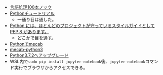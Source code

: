 - [言語処理100本ノック](https://nlp100.github.io/ja/)
- [Pythonチュートリアル](https://docs.python.org/ja/3/tutorial/index.html)
    - 一通り目は通した。
- [Python には、ほとんどのプロジェクトが守っているスタイルガイドとして PEP 8 があります。](https://www.python.org/dev/peps/pep-0008/)
    - どこかで目を通す。
- [Pythonでmecab](https://qiita.com/Sak1361/items/47e9ec464ccc770cd65c)
- [mecab-python3](https://pypi.org/project/mecab-python3/)
- [Python3.7.2へアップグレード](https://qiita.com/HyunwookPark/items/8141069bf0b0f3fb175b)
- WSL内で`sudo pip install jupyter-notebook`後、`jupyter-notebook`コマンド実行でブラウザからアクセスできる。